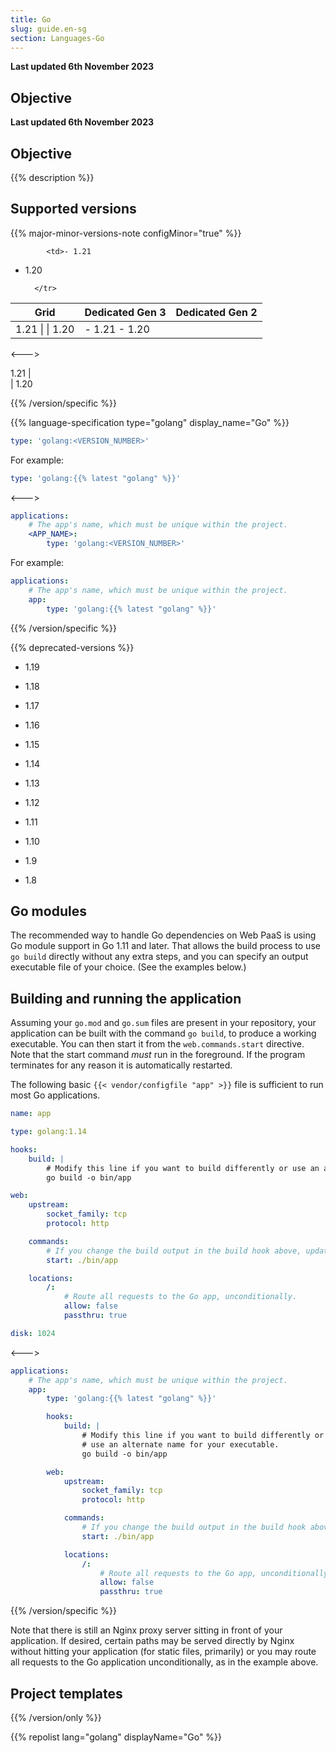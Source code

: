 ```yaml
---
title: Go
slug: guide.en-sg
section: Languages-Go
---
```


**Last updated 6th November 2023**



## Objective  

**Last updated 6th November 2023**



## Objective  

{{% description %}}

## Supported versions

{{% major-minor-versions-note configMinor="true" %}}


<!-- API Version 1 -->

<table>
    <thead>
        <tr>
            <th>Grid</th>
            <th>Dedicated Gen 3</th>
            <th>Dedicated Gen 2</th>
        </tr>
    </thead>
    <tbody>
        <tr>
            <td>1.21 |  
|  1.20</td>
            <td>- 1.21  
- 1.20</td>

            <td>- 1.21  
- 1.20</thd>

        </tr>
    </tbody>
</table>

<--->
<!-- API Version 2 -->

1.21 |  
|  1.20

{{% /version/specific %}}

{{% language-specification type="golang" display_name="Go" %}}



```yaml {configFile="app"}
type: 'golang:<VERSION_NUMBER>'
```

For example:

```yaml {configFile="app"}
type: 'golang:{{% latest "golang" %}}'
```

<--->

```yaml {configFile="app"}
applications:
    # The app's name, which must be unique within the project.
    <APP_NAME>:
        type: 'golang:<VERSION_NUMBER>'
```

For example:

```yaml {configFile="app"}
applications:
    # The app's name, which must be unique within the project.
    app:
        type: 'golang:{{% latest "golang" %}}'
```

{{% /version/specific %}}

{{% deprecated-versions %}}

- 1.19  

- 1.18  

- 1.17  

- 1.16  

- 1.15  

- 1.14  

- 1.13  

- 1.12  

- 1.11  

- 1.10  

- 1.9  

- 1.8


## Go modules

The recommended way to handle Go dependencies on Web PaaS is using Go module support in Go 1.11 and later. That allows the build process to use `go build` directly without any extra steps, and you can specify an output executable file of your choice. (See the examples below.)

## Building and running the application

Assuming your `go.mod` and `go.sum` files are present in your repository, your application can be built with the command `go build`, to produce a working executable. You can then start it from the `web.commands.start` directive. Note that the start command _must_ run in the foreground. If the program terminates for any reason it is automatically restarted.

The following basic `{{< vendor/configfile "app" >}}` file is sufficient to run most Go applications.



```yaml {configFile="app"}
name: app

type: golang:1.14

hooks:
    build: |
        # Modify this line if you want to build differently or use an alternate name for your executable.
        go build -o bin/app

web:
    upstream:
        socket_family: tcp
        protocol: http

    commands:
        # If you change the build output in the build hook above, update this line as well.
        start: ./bin/app

    locations:
        /:
            # Route all requests to the Go app, unconditionally.
            allow: false
            passthru: true

disk: 1024
```

<--->

```yaml {configFile="app"}
applications:
    # The app's name, which must be unique within the project.
    app:
        type: 'golang:{{% latest "golang" %}}'

        hooks:
            build: |
                # Modify this line if you want to build differently or 
                # use an alternate name for your executable.
                go build -o bin/app

        web:
            upstream:
                socket_family: tcp
                protocol: http

            commands:
                # If you change the build output in the build hook above, update this line as well.
                start: ./bin/app

            locations:
                /:
                    # Route all requests to the Go app, unconditionally.
                    allow: false
                    passthru: true
```

{{% /version/specific %}}

Note that there is still an Nginx proxy server sitting in front of your application.
If desired, certain paths may be served directly by Nginx without hitting your application (for static files, primarily)
or you may route all requests to the Go application unconditionally, as in the example above.

## Project templates

{{% /version/only %}}

{{% repolist lang="golang" displayName="Go" %}}
